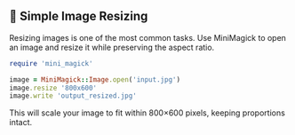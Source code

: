 ## 🔄 Simple Image Resizing

Resizing images is one of the most common tasks. Use MiniMagick to open an image and resize it while preserving the aspect ratio.

```ruby
require 'mini_magick'

image = MiniMagick::Image.open('input.jpg')
image.resize '800x600'
image.write 'output_resized.jpg'
```

This will scale your image to fit within 800×600 pixels, keeping proportions intact.